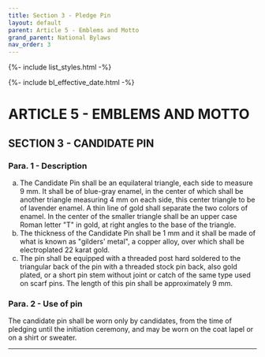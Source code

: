 ```yaml
---
title: Section 3 - Pledge Pin
layout: default
parent: Article 5 - Emblems and Motto
grand_parent: National Bylaws
nav_order: 3
---
```


{%- include list_styles.html -%}

{%- include bl_effective_date.html -%}

# ARTICLE 5 - EMBLEMS AND MOTTO

## SECTION 3 - CANDIDATE PIN

### Para. 1 - Description

<ol type="a">
<li>The Candidate Pin shall be an equilateral triangle, each side to
measure 9 mm.  It shall be of blue-gray enamel, in the center of
which shall be another triangle measuring 4 mm on each side, this
center triangle to be of lavender enamel.  A thin line of gold
shall separate the two colors of enamel.  In the center of the
smaller triangle shall be an upper case Roman letter "T" in gold,
at right angles to the base of the triangle.
</li>
<li>The thickness of the Candidate Pin shall be 1 mm and it shall be
made of what is known as "gilders' metal", a copper alloy, over
which shall be electroplated 22 karat gold.
</li>
<li>The pin shall be equipped with a threaded post hard soldered
to the triangular back of the pin with a threaded stock pin back,
also gold plated, or a short pin stem without joint or catch of
the same type used on scarf pins.  The length of this pin shall
be approximately 9 mm.
</li>
</ol>

### Para. 2 - Use of pin

The candidate pin shall be worn only by candidates, from the time of
pledging until the initiation ceremony, and may be worn on the
coat lapel or on a shirt or sweater.

---
